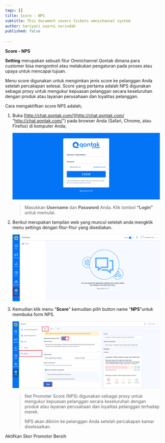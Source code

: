 ```yaml
---
tags: []
title: Score - NPS
subtitle: This document covers tickets omnichannel system
author: hariyati suarni nurindah
published: false

---
```

**Score - NPS**

**Setting** merupakan sebuah fitur Omnichannel Qontak dimana para customer bisa mengontrol atau melakukan pengaturan pada proses atau upaya untuk mencapai tujuan.

Menu score digunakan untuk mengimkan jenis score ke pelanggan Anda setelah percakapan selesai. Score yang pertama adalah NPS digunakan sebagai proxy untuk mengukur kepuasan pelanggan secara keseluruhan dengan produk atau layanan perusahaan dan loyalitas pelanggan.

Cara mengaktifkan score NPS adalah;

1. Buka [http://chat.qontak.com/](http://chat.qontak.com/ "http://chat.qontak.com/") pada browser Anda (Safari, Chrome, atau Firefox) di komputer Anda;

   ![](/uploads/login-qontak-c.png)

   > Masukkan **Username** dan **Password** Anda. Klik tombol **“Login”** untuk memulai.
2. Berikut merupakan tampilan web yang muncul setelah anda mengklik menu settings dengan fitur-fitur yang disediakan.

   ![](/uploads/setting.PNG)
3. Kemudian klik menu "**Score**" kemudian pilih button name "**NPS**"untuk membuka form NPS.

   ![](/uploads/nps.PNG)

   > Net Promoter Score (NPS) digunakan sebagai proxy untuk mengukur kepuasan pelanggan secara keseluruhan dengan produk atau layanan perusahaan dan loyalitas pelanggan terhadap merek.
   >
   > NPS akan dikirim ke pelanggan Anda setelah percakapan kamar diselesaikan.

Aktifkan Skor Promotor Bersih